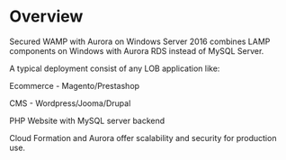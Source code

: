 # Overview

Secured WAMP with Aurora on Windows Server 2016 combines LAMP components on Windows with Aurora RDS instead of MySQL Server.

A typical deployment consist of any LOB application like:

&#x20;Ecommerce - Magento/Prestashop&#x20;

CMS - Wordpress/Jooma/Drupal

PHP Website with MySQL server backend

Cloud Formation and Aurora offer scalability and security for production use.



